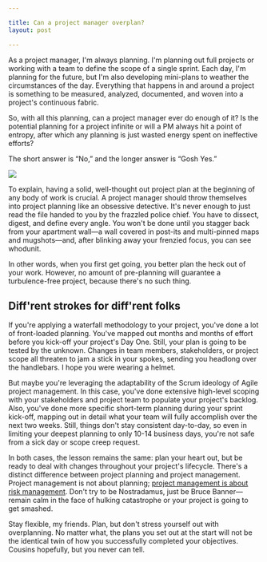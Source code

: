 ```yaml
---

title: Can a project manager overplan?
layout: post

---
```

As a project manager, I'm always planning. I'm planning out full projects or working with a team to define the scope of a single sprint. Each day, I'm planning for the future, but I'm also developing mini-plans to weather the circumstances of the day. Everything that happens in and around a project is something to be measured, analyzed, documented, and woven into a project's continuous fabric.

So, with all this planning, can a project manager ever do enough of it? Is the potential planning for a project infinite or will a PM always hit a point of entropy, after which any planning is just wasted energy spent on ineffective efforts?

The short answer is “No,” and the longer answer is “Gosh Yes.”

<img src="https://media.giphy.com/media/3oEduIXlYMNRC73VrW/giphy.gif" />

To explain, having a solid, well-thought out project plan at the beginning of any body of work is crucial. A project manager should throw themselves into project planning like an obsessive detective. It's never enough to just read the file handed to you by the frazzled police chief. You have to dissect, digest, and define every angle. You won't be done until you stagger back from your apartment wall—a wall covered in post-its and multi-pinned maps and mugshots—and, after blinking away your frenzied focus, you can see whodunit.

In other words, when you first get going, you better plan the heck out of your work. However, no amount of pre-planning will guarantee a turbulence-free project, because there's no such thing.

## Diff'rent strokes for diff'rent folks
If you're applying a waterfall methodology to your project, you've done a lot of front-loaded planning. You've mapped out months and months of effort before you kick-off your project's Day One. Still, your plan is going to be tested by the unknown. Changes in team members, stakeholders, or project scope all threaten to jam a stick in your spokes, sending you headlong over the handlebars. I hope you were wearing a helmet.

But maybe you're leveraging the adaptability of the Scrum ideology of Agile project management. In this case, you've done extensive high-level scoping with your stakeholders and project team to populate your project's backlog. Also, you've done more specific short-term planning during your sprint kick-off, mapping out in detail what your team will fully accomplish over the next two weeks. Still, things don't stay consistent day-to-day, so even in limiting your deepest planning to only 10-14 business days, you're not safe from a sick day or scope creep request.

In both cases, the lesson remains the same: plan your heart out, but be ready to deal with changes throughout your project's lifecycle. There's a distinct difference between project planning and project management. Project management is not about planning; <a href="https://twitter.com/_ragozzine/status/693439196158152705">project management is about risk management</a>. Don't try to be Nostradamus, just be Bruce Banner—remain calm in the face of hulking catastrophe or your project is going to get smashed.

Stay flexible, my friends. Plan, but don't stress yourself out with overplanning. No matter what, the plans you set out at the start will not be the identical twin of how you successfully completed your objectives. Cousins hopefully, but you never can tell.
